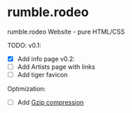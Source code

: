# rumble.rodeo
rumble.rodeo Website - pure HTML/CSS

TODO: 
v0.1:
- [X] Add info page
v0.2:
- [ ] Add Artists page with links
- [ ] Add tiger favicon

Optimization:
- [ ] Add [Gzip compression](https://github.com/Jylpah/svgztest/issues/1)